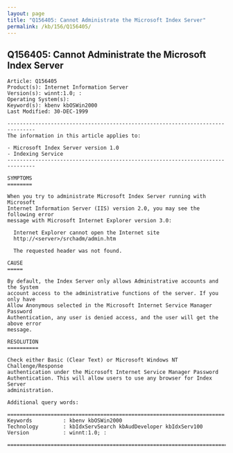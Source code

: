 ```yaml
---
layout: page
title: "Q156405: Cannot Administrate the Microsoft Index Server"
permalink: /kb/156/Q156405/
---
```


## Q156405: Cannot Administrate the Microsoft Index Server

	Article: Q156405
	Product(s): Internet Information Server
	Version(s): winnt:1.0; :
	Operating System(s): 
	Keyword(s): kbenv kbOSWin2000
	Last Modified: 30-DEC-1999
	
	-------------------------------------------------------------------------------
	The information in this article applies to:
	
	- Microsoft Index Server version 1.0 
	- Indexing Service 
	-------------------------------------------------------------------------------
	
	SYMPTOMS
	========
	
	When you try to administrate Microsoft Index Server running with Microsoft
	Internet Information Server (IIS) version 2.0, you may see the following error
	message with Microsoft Internet Explorer version 3.0:
	
	  Internet Explorer cannot open the Internet site
	  http://<server>/srchadm/admin.htm
	
	  The requested header was not found.
	
	CAUSE
	=====
	
	By default, the Index Server only allows Administrative accounts and the System
	account access to the administrative functions of the server. If you only have
	Allow Anonymous selected in the Microsoft Internet Service Manager Password
	Authentication, any user is denied access, and the user will get the above error
	message.
	
	RESOLUTION
	==========
	
	Check either Basic (Clear Text) or Microsoft Windows NT Challenge/Response
	authentication under the Microsoft Internet Service Manager Password
	Authentication. This will allow users to use any browser for Index Server
	administration.
	
	Additional query words:
	
	======================================================================
	Keywords          : kbenv kbOSWin2000 
	Technology        : kbIdxServSearch kbAudDeveloper kbIdxServ100
	Version           : winnt:1.0; :
	
	=============================================================================
	
